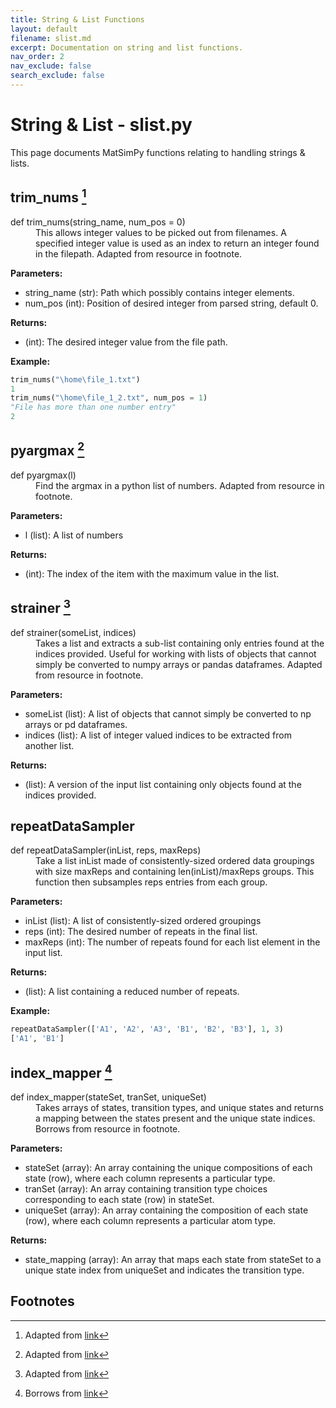 ```yaml
---
title: String & List Functions
layout: default
filename: slist.md
excerpt: Documentation on string and list functions.
nav_order: 2
nav_exclude: false
search_exclude: false
---
```


# String & List - slist.py

This page documents MatSimPy functions relating to handling strings & lists.

## trim_nums [^1]
<dl>
<dt>def trim_nums(string_name, num_pos = 0)</dt>
<dd> 
This allows integer values to be picked out from filenames.  A specified integer value is used as an index to return an integer found in the filepath.  Adapted from resource in footnote.
</dd>
</dl>

  **Parameters:**
  * string_name (str): Path which possibly contains integer elements.
  * num_pos (int): Position of desired integer from parsed string, default 0.
  
  **Returns:**
  * (int): The desired integer value from the file path.
 
  **Example:**
  ```python
  trim_nums("\home\file_1.txt")
  1
  trim_nums("\home\file_1_2.txt", num_pos = 1)
  "File has more than one number entry"
  2
  ```

## pyargmax [^2]
<dl>
<dt>def pyargmax(l)</dt>
<dd> 
Find the argmax in a python list of numbers.  Adapted from resource in footnote.
</dd>
</dl>

  **Parameters:**
  * l (list): A list of numbers
  
  **Returns:**
  *  (int): The index of the item with the maximum value in the list.

## strainer [^3]
<dl>
<dt>def strainer(someList, indices)</dt>
<dd> 
Takes a list and extracts a sub-list containing only entries found at the indices provided.  Useful for working with lists of objects that cannot simply be converted to numpy arrays or pandas dataframes.  Adapted from resource in footnote.
</dd>
</dl>

  **Parameters:**
  * someList (list): A list of objects that cannot simply be converted to np arrays or pd dataframes.
  * indices (list): A list of integer valued indices to be extracted from another list.
  
  **Returns:**
  *  (list): A version of the input list containing only objects found at the indices provided.

## repeatDataSampler
<dl>
<dt>def repeatDataSampler(inList, reps, maxReps)</dt>
<dd> 
Take a list inList made of consistently-sized ordered data groupings with size maxReps and containing len(inList)/maxReps groups. This function then subsamples reps entries from each group.
</dd>
</dl>

  **Parameters:**
  * inList (list): A list of consistently-sized ordered groupings
  * reps (int): The desired number of repeats in the final list.
  * maxReps (int): The number of repeats found for each list element in the input list.
  
  **Returns:**
  * (list): A list containing a reduced number of repeats.

  **Example:**
  ```python
  repeatDataSampler(['A1', 'A2', 'A3', 'B1', 'B2', 'B3'], 1, 3)
  ['A1', 'B1']
  ```

## index_mapper [^4]
<dl>
<dt>def index_mapper(stateSet, tranSet, uniqueSet)</dt>
<dd> 
Takes arrays of states, transition types, and unique states and returns a mapping between the states present and the unique state indices. Borrows from resource in footnote.
</dd>
</dl>

  **Parameters:**
  * stateSet (array): An array containing the unique compositions of each state (row), where each column represents a particular type.
  * tranSet (array): An array containing transition type choices corresponding to each state (row) in stateSet.
  * uniqueSet (array): An array containing the composition of each state (row), where each column represents a particular atom type.
  
  **Returns:**
  * state_mapping (array): An array that maps each state from stateSet to a unique state index from uniqueSet and indicates the transition type.

## Footnotes
[^1]: Adapted from [link](https://stackoverflow.com/questions/14008440/how-to-extract-numbers-from-filename-in-python)
[^2]: Adapted from [link](https://towardsdatascience.com/there-is-no-argmax-function-for-python-list-cd0659b05e49)
[^3]: Adapted from [link](https://stackoverflow.com/questions/497426/deleting-multiple-elements-from-a-list)
[^4]: Borrows from [link](https://stackoverflow.com/questions/18927475/numpy-array-get-row-index-searching-by-a-row)
